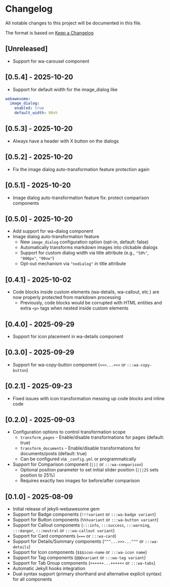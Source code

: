 # Changelog

All notable changes to this project will be documented in this file.

The format is based on [Keep a Changelog](https://keepachangelog.com/en/1.1.0/)

## [Unreleased]

- Support for wa-carousel component

## [0.5.4] - 2025-10-20

- Support for default width for the image_dialog like

```yaml
webawesome:
  image_dialog:
    enabled: true
    default_width: 90vh
```

## [0.5.3] - 2025-10-20

- Always have a header with X button on the dialogs

## [0.5.2] - 2025-10-20

- Fix the image dialog auto-transformation feature protection again

## [0.5.1] - 2025-10-20

- Image dialog auto-transformation feature fix: protect comparison components

## [0.5.0] - 2025-10-20

- Add support for wa-dialog component
- Image dialog auto-transformation feature
  - New `image_dialog` configuration option (opt-in, default: false)
  - Automatically transforms markdown images into clickable dialogs
  - Support for custom dialog width via title attribute (e.g., `"50%"`, `"800px"`, `"90vw"`)
  - Opt-out mechanism via `"nodialog"` in title attribute

## [0.4.1] - 2025-10-02

- Code blocks inside custom elements (wa-details, wa-callout, etc.) are now properly protected from markdown processing
  - Previously, code blocks would be corrupted with HTML entities and extra `<p>` tags when nested inside custom elements

## [0.4.0] - 2025-09-29

- Support for icon placement in wa-details component

## [0.3.0] - 2025-09-29

- Support for wa-copy-button component (`<<<...<<<` or `:::wa-copy-button`)

## [0.2.1] - 2025-09-23

- Fixed issues with icon transformation messing up code blocks and inline code

## [0.2.0] - 2025-09-03

- Configuration options to control transformation scope
  - `transform_pages` - Enable/disable transformations for pages (default: true)
  - `transform_documents` - Enable/disable transformations for documents/posts (default: true)
  - Can be configured via `_config.yml` or programmatically
- Support for Comparison component (`|||` or `:::wa-comparison`)
  - Optional position parameter to set initial slider position (`|||25` sets position to 25%)
  - Requires exactly two images for before/after comparison

## [0.1.0] - 2025-08-09

- Initial release of jekyll-webawesome gem
- Support for Badge components (`!!!variant` or `:::wa-badge variant`)
- Support for Button components (`%%%variant` or `:::wa-button variant`)
- Support for Callout components (`:::info`, `:::success`, `:::warning`, `:::danger`, `:::neutral` or `:::wa-callout variant`)
- Support for Card components (`===` or `:::wa-card`)
- Support for Details/Summary components (`^^^...>>>...^^^` or `:::wa-details`)
- Support for Icon components (`$$$icon-name` or `:::wa-icon name`)
- Support for Tag components (`@@@variant` or `:::wa-tag variant`)
- Support for Tab Group components (`++++++...++++++` or `:::wa-tabs`)
- Automatic Jekyll hooks integration
- Dual syntax support (primary shorthand and alternative explicit syntax) for all components

